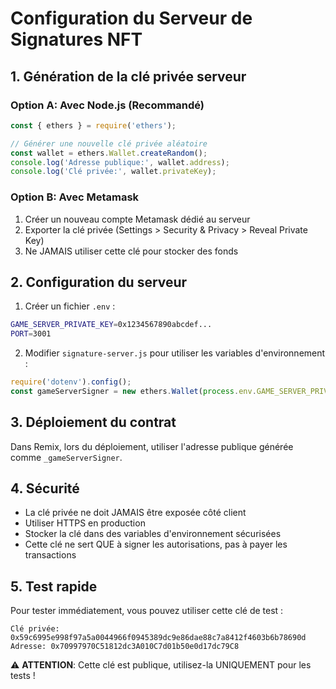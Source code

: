 # Configuration du Serveur de Signatures NFT

## 1. Génération de la clé privée serveur

### Option A: Avec Node.js (Recommandé)
```javascript
const { ethers } = require('ethers');

// Générer une nouvelle clé privée aléatoire
const wallet = ethers.Wallet.createRandom();
console.log('Adresse publique:', wallet.address);
console.log('Clé privée:', wallet.privateKey);
```

### Option B: Avec Metamask
1. Créer un nouveau compte Metamask dédié au serveur
2. Exporter la clé privée (Settings > Security & Privacy > Reveal Private Key)
3. Ne JAMAIS utiliser cette clé pour stocker des fonds

## 2. Configuration du serveur

1. Créer un fichier `.env` :
```bash
GAME_SERVER_PRIVATE_KEY=0x1234567890abcdef...
PORT=3001
```

2. Modifier `signature-server.js` pour utiliser les variables d'environnement :
```javascript
require('dotenv').config();
const gameServerSigner = new ethers.Wallet(process.env.GAME_SERVER_PRIVATE_KEY);
```

## 3. Déploiement du contrat

Dans Remix, lors du déploiement, utiliser l'adresse publique générée comme `_gameServerSigner`.

## 4. Sécurité

- La clé privée ne doit JAMAIS être exposée côté client
- Utiliser HTTPS en production
- Stocker la clé dans des variables d'environnement sécurisées
- Cette clé ne sert QUE à signer les autorisations, pas à payer les transactions

## 5. Test rapide

Pour tester immédiatement, vous pouvez utiliser cette clé de test :
```
Clé privée: 0x59c6995e998f97a5a0044966f0945389dc9e86dae88c7a8412f4603b6b78690d
Adresse: 0x70997970C51812dc3A010C7d01b50e0d17dc79C8
```

⚠️ **ATTENTION**: Cette clé est publique, utilisez-la UNIQUEMENT pour les tests !
